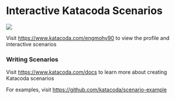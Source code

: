 # Interactive Katacoda Scenarios

[![](http://shields.katacoda.com/katacoda/engmohy90/count.svg)](https://www.katacoda.com/engmohy90 "Get your profile on Katacoda.com")

Visit https://www.katacoda.com/engmohy90 to view the profile and interactive scenarios

### Writing Scenarios
Visit https://www.katacoda.com/docs to learn more about creating Katacoda scenarios

For examples, visit https://github.com/katacoda/scenario-example
